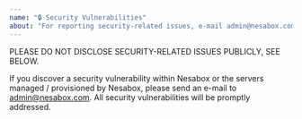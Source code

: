 ```yaml
---
name: "🔒 Security Vulnerabilities"
about: "For reporting security-related issues, e-mail admin@nesabox.com"
---
```


PLEASE DO NOT DISCLOSE SECURITY-RELATED ISSUES PUBLICLY, SEE BELOW.

If you discover a security vulnerability within Nesabox or the servers managed / provisioned by Nesabox, please send an e-mail to admin@nesabox.com. All security vulnerabilities will be promptly addressed.
